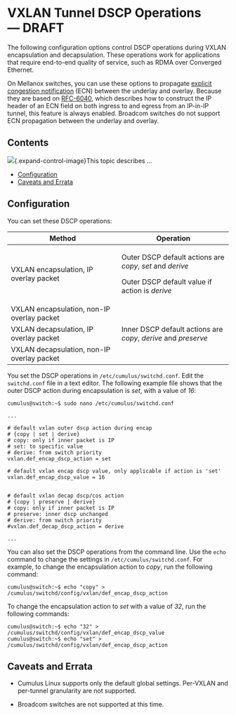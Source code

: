 # VXLAN Tunnel DSCP Operations — DRAFT

The following configuration options control DSCP operations during VXLAN
encapsulation and decapsulation. These operations work for applications
that require end-to-end quality of service, such as RDMA over Converged
Ethernet.

On Mellanox switches, you can use these options to propagate [explicit
congestion
notification](Buffer-and-Queue-Management_8363032.html#BufferandQueueManagement-ecn)
(ECN) between the underlay and overlay. Because they are based on
[RFC-6040](https://tools.ietf.org/html/rfc6040), which describes how to
construct the IP header of an ECN field on both ingress to and egress
from an IP-in-IP tunnel, this feature is always enabled. Broadcom
switches do not support ECN propagation between the underlay and
overlay.

## Contents

![](images/icons/grey_arrow_down.png){.expand-control-image}This topic
describes ...

-   [Configuration](#VXLANTunnelDSCPOperations—DRAFT-Configuration)
-   [Caveats and
    Errata](#VXLANTunnelDSCPOperations—DRAFT-CaveatsandErrata)

## Configuration

You can set these DSCP operations:

<table>
<colgroup>
<col style="width: 50%" />
<col style="width: 50%" />
</colgroup>
<thead>
<tr class="header">
<th>Method</th>
<th>Operation</th>
</tr>
</thead>
<tbody>
<tr class="odd">
<td>VXLAN encapsulation, IP overlay packet</td>
<td><p>Outer DSCP default actions are <em>copy</em>, <em>set</em> and <em>derive</em></p>
<p>Outer DSCP default value if action is <em>derive</em></p></td>
</tr>
<tr class="even">
<td>VXLAN encapsulation, non-IP overlay packet</td>
<td> </td>
</tr>
<tr class="odd">
<td>VXLAN decapsulation, IP overlay packet</td>
<td>Inner DSCP default actions are <em>copy</em>, <em>derive</em> and <em>preserve</em></td>
</tr>
<tr class="even">
<td>VXLAN decapsulation, non-IP overlay packet</td>
<td> </td>
</tr>
</tbody>
</table>

You set the DSCP operations in `/etc/cumulus/switchd.conf`. Edit the
`switchd.conf` file in a text editor. The following example file shows
that the outer DSCP action during encapsulation is *set*, with a value
of *16*: 

``` text
cumulus@switch:~$ sudo nano /etc/cumulus/switchd.conf
 
...
 
# default vxlan outer dscp action during encap
# {copy | set | derive}
# copy: only if inner packet is IP
# set: to specific value
# derive: from switch priority
vxlan.def_encap_dscp_action = set

# default vxlan encap dscp value, only applicable if action is 'set'
vxlan.def_encap_dscp_value = 16


# default vxlan decap dscp/cos action
# {copy | preserve | derive}
# copy: only if inner packet is IP
# preserve: inner dscp unchanged
# derive: from switch priority
#vxlan.def_decap_dscp_action = derive
 
...
```

You can also set the DSCP operations from the command line. Use the
`echo` command to change the settings in `/etc/cumulus/switchd.conf`.
For example, to change the encapsulation action to *copy*, run the
following command:

``` text
cumulus@switch:~$ echo "copy" > /cumulus/switchd/config/vxlan/def_encap_dscp_action
```

To change the encapsulation action to *set* with a value of *32*, run
the following commands:

``` text
cumulus@switch:~$ echo "32" > /cumulus/switchd/config/vxlan/def_encap_dscp_value
cumulus@switch:~$ echo "set" > /cumulus/switchd/config/vxlan/def_encap_dscp_action
```

## Caveats and Errata

-   Cumulus Linux supports only the default global settings. Per-VXLAN
    and per-tunnel granularity are not supported.

-   Broadcom switches are not supported at this time.
